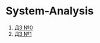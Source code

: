 # System-Analysis

1. [ДЗ №0](https://github.com/VlKuz/YlabCourse.System-Analysis/tree/master/homework_0)
1. [ДЗ №1](https://github.com/VlKuz/YlabCourse.System-Analysis/tree/master/homework_1)